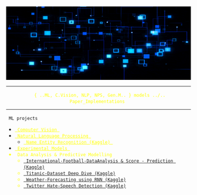 <p align="center">
  <img src="extra/back_gif.gif" height="200" width ="100%"/>
</p>
<hr>
<p align="center" style="color: yellow;"><code> { ..ML, C.Vision, NLP, NPS, Gen.M.. } models ../.. Paper_Implementations </code></p>
<hr>
<p align = "Left"><code> ML projects </code>
  <ul type = "o">
    <li><a style="color:yellow;" href = "CV"><code> Computer Vision </code></a></li>
    <li><a style="color:yellow;" href = "Sequential Models"><code> Natural Language Processing </code></a>
    <ul type="s">
      <li><a style="color:yellow;" href="https://www.kaggle.com/alikmondal/named-entity-recognition-using-rnn"><code> Name Entity Recognition (Kaggle) </code></a></li>
    </ul>
    </li>
    <li><a style="color:yellow;" href = "Experimentals"><code> Experimental Models </code></a></li>
    <li style="color:yellow;"><code> Data Analysis & Predictive Modelling </code></a>
      <ul type = "s">
        <li><a href = "https://www.kaggle.com/alikmondal/internationalfootball-game-result-predictor"><code> International-Football-DataAnalysis & Score - Prediction (Kaggle)</code></a></li>
        <li><a href = "https://www.kaggle.com/alikmondal/titanic-dataset-beginner-deep-dive"><code> Titanic-Dataset Deep Dive (Kaggle)</code></a></li>
        <li><a href = "https://www.kaggle.com/alikmondal/weather-forecasting-using-rnn"><code> Weather-Forecasting using RNN (Kaggle)</code></a></li>
        <li><a href = "https://www.kaggle.com/alikmondal/twitter-hate-speech-detection"><code> Twitter Hate-Speech Detection (Kaggle)</code></a></li>
    </li>
  </ul>
</p>

